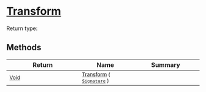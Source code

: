 # [Transform](./TangentExtraction-100663598.md)


Return type:
## Methods

| Return | Name | Summary | 
| --- | --- | --- | 
| <sub>[Void](https://docs.microsoft.com/en-us/dotnet/api/System.Void)</sub><img width=200/>| <sub>[Transform](./TangentExtraction-100663598.md) ( [`Signature`](./../../Signature.md) )</sub>| <sub></sub><img width=200/>| <br>


